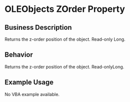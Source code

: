 # OLEObjects ZOrder Property

## Business Description
Returns the z-order position of the object. Read-only Long.

## Behavior
Returns the z-order position of the object. Read-onlyLong.

## Example Usage
No VBA example available.